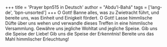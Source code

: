 +++
title = 'Prayer bpn515 in Deutsch'
author = "Abdu'l-Bahá"
tags = ['lang-de', 'bpn-unsorted']
+++
O Gott! Banne alles, was zu Zwietracht führt, und bereite uns, was Einheit und Einigkeit fördert. O Gott! Lasse himmlische Düfte über uns wehen und verwandle dieses Treffen in eine himmlische Versammlung. Gewähre uns jegliche Wohltat und jegliche Speise. Gib uns die Speise der Liebe! Gib uns die Speise der Erkenntnis! Bereite uns das Mahl himmlischer Erleuchtung!
